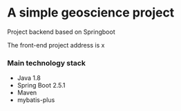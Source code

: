 # A simple geoscience project
Project backend based on Springboot

The front-end project address is x
### Main technology stack
- Java 1.8
- Spring Boot 2.5.1
- Maven
- mybatis-plus